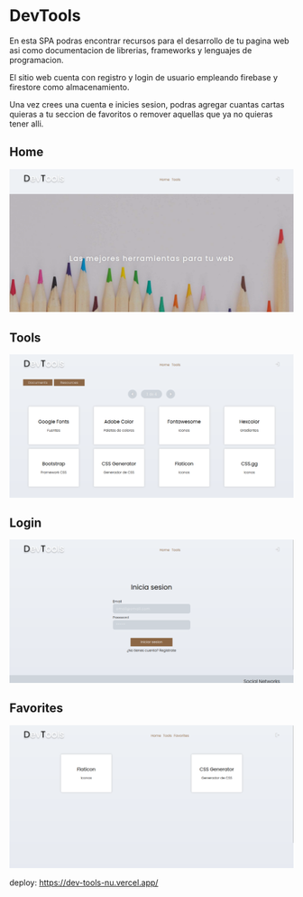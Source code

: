 # DevTools

En esta SPA podras encontrar recursos para el desarrollo de tu pagina web asi como documentacion de librerias, frameworks y lenguajes de programacion.

El sitio web cuenta con registro y login de usuario empleando firebase y firestore como almacenamiento.

Una vez crees una cuenta e inicies sesion, podras agregar cuantas cartas quieras a tu seccion de favoritos o remover aquellas que ya no quieras tener alli.

## Home
!['home'](./home.png)

## Tools
!['tools'](./tools.png)

## Login
!['login'](./login.png)

## Favorites
!['favorites'](./favorites.png)

deploy: https://dev-tools-nu.vercel.app/
